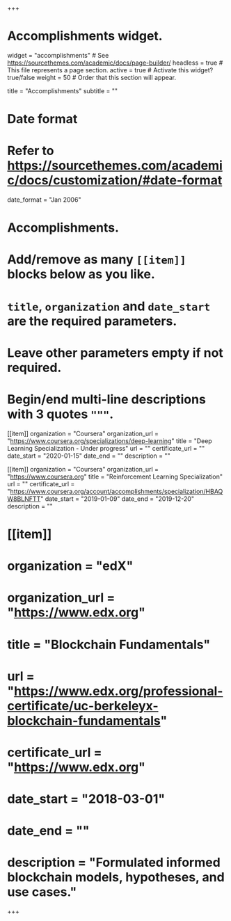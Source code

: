 +++
# Accomplishments widget.
widget = "accomplishments"  # See https://sourcethemes.com/academic/docs/page-builder/
headless = true  # This file represents a page section.
active = true  # Activate this widget? true/false
weight = 50  # Order that this section will appear.

title = "Accomplish&shy;ments"
subtitle = ""

# Date format
#   Refer to https://sourcethemes.com/academic/docs/customization/#date-format
date_format = "Jan 2006"

# Accomplishments.
#   Add/remove as many `[[item]]` blocks below as you like.
#   `title`, `organization` and `date_start` are the required parameters.
#   Leave other parameters empty if not required.
#   Begin/end multi-line descriptions with 3 quotes `"""`.

[[item]]
  organization = "Coursera"
  organization_url = "https://www.coursera.org/specializations/deep-learning"
  title = "Deep Learning Specialization - Under progress"
  url = ""
  certificate_url = ""
  date_start = "2020-01-15"
  date_end = ""
  description = ""

[[item]]
  organization = "Coursera"
  organization_url = "https://www.coursera.org"
  title = "Reinforcement Learning Specialization"
  url = ""
  certificate_url = "https://www.coursera.org/account/accomplishments/specialization/HBAQW8BLNFTT"
  date_start = "2019-01-09"
  date_end = "2019-12-20"
  description = ""

# [[item]]
#   organization = "edX"
#   organization_url = "https://www.edx.org"
#   title = "Blockchain Fundamentals"
#   url = "https://www.edx.org/professional-certificate/uc-berkeleyx-blockchain-fundamentals"
#   certificate_url = "https://www.edx.org"
#   date_start = "2018-03-01"
#   date_end = ""
#   description = "Formulated informed blockchain models, hypotheses, and use cases."

+++
